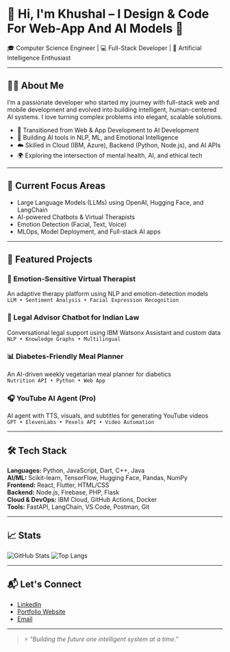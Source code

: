 # 👋 Hi, I'm Khushal – I Design & Code For Web-App And AI Models 🚀

🎓 Computer Science Engineer | 💻 Full-Stack Developer | 🤖 Artificial Intelligence Enthusiast

---

## 👨‍💻 About Me

I’m a passionate developer who started my journey with full-stack web and mobile development and evolved into building intelligent, human-centered AI systems. I love turning complex problems into elegant, scalable solutions.

- 🔁 Transitioned from Web & App Development to AI Development
- 🧠 Building AI tools in NLP, ML, and Emotional Intelligence
- ☁️ Skilled in Cloud (IBM, Azure), Backend (Python, Node.js), and AI APIs
- 🌍 Exploring the intersection of mental health, AI, and ethical tech

---

## 🧠 Current Focus Areas

- Large Language Models (LLMs) using OpenAI, Hugging Face, and LangChain  
- AI-powered Chatbots & Virtual Therapists  
- Emotion Detection (Facial, Text, Voice)  
- MLOps, Model Deployment, and Full-stack AI apps

---

## 📂 Featured Projects

### 🧠 Emotion-Sensitive Virtual Therapist  
An adaptive therapy platform using NLP and emotion-detection models  
`LLM • Sentiment Analysis • Facial Expression Recognition`

### 🧾 Legal Advisor Chatbot for Indian Law  
Conversational legal support using IBM Watsonx Assistant and custom data  
`NLP • Knowledge Graphs • Multilingual`

### 📊 Diabetes-Friendly Meal Planner  
An AI-driven weekly vegetarian meal planner for diabetics  
`Nutrition API • Python • Web App`

### 🎧 YouTube AI Agent (Pro)  
AI agent with TTS, visuals, and subtitles for generating YouTube videos  
`GPT • ElevenLabs • Pexels API • Video Automation`

---

## 🛠 Tech Stack

**Languages:** Python, JavaScript, Dart, C++, Java  
**AI/ML:** Scikit-learn, TensorFlow, Hugging Face, Pandas, NumPy  
**Frontend:** React, Flutter, HTML/CSS  
**Backend:** Node.js, Firebase, PHP, Flask  
**Cloud & DevOps:** IBM Cloud, GitHub Actions, Docker  
**Tools:** FastAPI, LangChain, VS Code, Postman, Git

---

## 📈 Stats

![GitHub Stats](https://github-readme-stats.vercel.app/api?username=thekhushalsingh&show_icons=true&theme=radical)
![Top Langs](https://github-readme-stats.vercel.app/api/top-langs/?username=thekhushalsingh&layout=compact&theme=radical)

---

## 📬 Let's Connect

- [LinkedIn](https://www.linkedin.com/in/thekhushalsingh)
- [Portfolio Website](https://your-portfolio-link.com)
- [Email](mailto:yourname@email.com)

---

> ⚡ *"Building the future one intelligent system at a time."*
